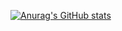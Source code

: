 [![Anurag's GitHub stats](https://github-readme-stats.vercel.app/api?username=Jacob-Butcher)](https://github.com/anuraghazra/github-readme-stats)
